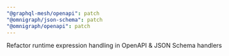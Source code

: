 ```yaml
---
"@graphql-mesh/openapi": patch
"@omnigraph/json-schema": patch
"@omnigraph/openapi": patch
---
```


Refactor runtime expression handling in OpenAPI & JSON Schema handlers
